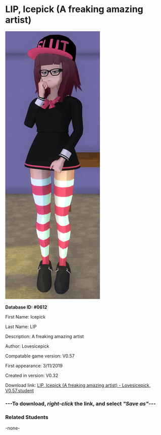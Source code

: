 # LIP, Icepick (A freaking amazing artist)

<img src="../../Files/Images/LIP, Icepick (A freaking amazing artist).png" title="LIP, Icepick (A freaking amazing artist) - Lovesicepick, V0.57">

**Database ID: #0612**

First Name: Icepick

Last Name: LIP

Description: A freaking amazing artist

Author: Lovesicepick

Compatable game version: V0.57

First appearance: 3/11/2019

Created in version: V0.32

Download link: <a href="https://raw.githubusercontent.com/Arbiter1223/Daigaku-Gurashi-Custom-Students/master/Files/Student%20Files/LIP%2C%20Icepick%20(A%20freaking%20amazing%20artist)%20-%20Lovesicepick%2C%20V0.57.student">LIP, Icepick (A freaking amazing artist) - Lovesicepick, V0.57.student</a>

### ---**To download, _right-click_ the link, and select _"Save as"_**---

### Related Students

-none-
